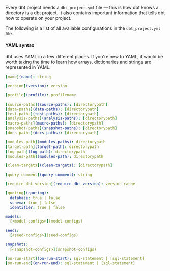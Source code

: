 Every dbt project needs a `dbt_project.yml` file — this is how dbt knows a directory is a dbt project. It also contains important information that tells dbt how to operate on your project.

The following is a list of all available configurations in the `dbt_project.yml` file.

<Alert type='info'>
    <h4>YAML syntax</h4>
    dbt uses YAML in a few different places. If you're new to YAML, it would be worth taking the time to learn how arrays, dictionaries and strings are represented in YAML.
</Alert>

<File name='dbt_project.yml'>

```yml
[name](name): string

[version](version): version

[profile](profile): profilename

[source-paths](source-paths): [directorypath]
[data-paths](data-paths): [directorypath]
[test-paths](test-paths): [directorypath]
[analysis-paths](analysis-paths): [directorypath]
[macro-paths](macro-paths): [directorypath]
[snapshot-paths](snapshot-paths): [directorypath]
[docs-paths](docs-paths): [directorypath]

[modules-path](modules-paths): directorypath
[target-path](target-path): directorypath
[log-path](log-path): directorypath
[modules-path](modules-path): directorypath

[clean-targets](clean-targets): [directorypath]

[query-comment](query-comment): string

[require-dbt-version](require-dbt-version): version-range

[quoting](quoting):
  database: true | false
  schema: true | false
  identifier: true | false

models:
  [<model-configs>](model-configs)

seeds:
  [<seed-configs>](seed-configs)

snapshots:
  [<snapshot-configs>](snapshot-configs)

[on-run-start](on-run-start): sql-statement | [sql-statement]
[on-run-end](on-run-end): sql-statement | [sql-statement]

```

</File>
